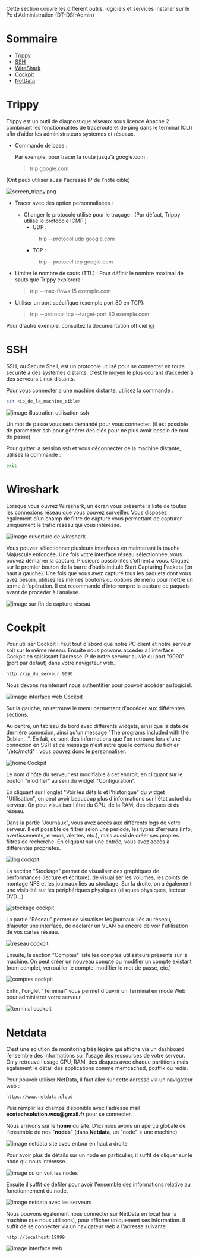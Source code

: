 Cette section couvre les différent outils, logiciels et services installer sur le Pc d'Administration (DT-DSI-Admin)

# Sommaire

- [Trippy](#trippy)
- [SSH](#ssh)
- [WireShark](#wireshark)
- [Cockpit](#cockpit)
- [NetData](#netdata)

# Trippy
<span id="trippy"></span>
Trippy est un outil de diagnostique réseaux sous licence Apache 2 combinant les fonctionnalités de traceroute et de ping dans le terminal (CLI) afin d’aider les administrateurs systèmes et réseaux.

- Commande de base :

	Par exemple, pour tracer la route jusqu’à google.com :
	> trip google.com

(Ont peux utiliser aussi l'adresse IP de l’hôte cible)

![screen_trippy.png](/Sprints/S02-S03/Ressources/Installation_Logiciels/trippy.png)

- Tracer avec des option personnalisées :
	- Changer le protocole utilisé pour le traçage :
		(Par défaut, Trippy utilise le protocole ICMP.)
		- UDP :
		> 	trip --protocol udp google.com
		- TCP :
		>	trip --protocel tcp google.com

- Limiter le nombre de sauts (TTL) :
	Pour définir le nombre maximal de sauts que Trippy explorera :
	> 	trip --max-flows 15 exemple.com

- Utiliser un port spécifique (exemple port 80 en TCP):
 	> trip --protocol tcp --target-port 80 exemple.com
 	
 Pour d'autre exemple, consultez la documentation officiel [ici](https://trippy.rs/guides/usage/) 

# SSH
<span id="ssh"></span>
SSH, ou Secure Shell, est un protocole utilisé pour se connecter en toute sécurité à des systèmes distants. C’est le moyen le plus courant d’accéder à des serveurs Linux distants.

Pour vous connecter a une machine distante, utilisez la commande :
```bash
ssh <ip_de_la_machine_cible> 
```
![image illustration utilisation ssh](/Sprints/S02-S03/Ressources/Installation_Logiciels/ssh.png)

Un mot de passe vous sera demandé pour vous connecter. (il est possible de paramétrer ssh pour générer des clés pour ne plus avoir besoin de mot de passe)

Pour quitter la session ssh et vous déconnecter de la machine distante, utilisez la commande :
```bash
exit
```

# Wireshark
<span id="wireshark"></span>
Lorsque vous ouvrez Wireshark, un écran vous présente la liste de toutes les connexions réseau que vous pouvez surveiller. Vous disposez également d’un champ de filtre de capture vous permettant de capturer uniquement le trafic réseau qui vous intéresse.

![image ouverture de wireshark](/Sprints/S02-S03/Ressources/Installation_Logiciels/wireshark_home.png)

Vous pouvez sélectionner plusieurs interfaces en maintenant la touche Majuscule enfoncée. Une fois votre interface réseau sélectionnée, vous pouvez démarrer la capture. Plusieurs possibilités s’offrent à vous. Cliquez sur le premier bouton de la barre d’outils intitulé Start Capturing Packets (en haut a gauche).
Une fois que vous avez capturé tous les paquets dont vous avez besoin, utilisez les mêmes boutons ou options de menu pour mettre un terme à l’opération. Il est recommandé d’interrompre la capture de paquets avant de procéder à l’analyse.

![image sur fin de capture réseau](/Sprints/S02-S03/Ressources/Installation_Logiciels/wireshark_lecture_paquets.png)

# Cockpit
<span id="cockpit"></span>
Pour utiliser Cockpit il faut tout d'abord que notre PC client et notre serveur soit sur le même réseau.
Ensuite nous pouvons accéder a l'interface Cockpit en saisissant l'adresse IP de notre serveur suivie du port "9090" (port par défaut) dans votre navigateur web.

```bash
http://ip_du_serveur:9090
```
Nous devons maintenant nous authentifier pour pouvoir accéder au logiciel.

![image interface web Cockpit](/Sprints/S02-S03/Ressources/Installation_Logiciels/Cockpit_login.png)

Sur la gauche, on retrouve le menu permettant d'accéder aux différentes sections.

Au centre, un tableau de bord avec différents widgets, ainsi que la date de dernière connexion, ainsi qu'un message "The programs included with the Debian...". En fait, ce sont des informations que l'on retrouve lors d'une connexion en SSH et ce message n'est autre que le contenu du fichier "/etc/motd" : vous pouvez donc le personnaliser.

![home Cockpit](/Sprints/S02-S03/Ressources/Installation_Logiciels/cockpit_home.png)

Le nom d'hôte du serveur est modifiable à cet endroit, en cliquant sur le bouton "modifier" au sein du widget "Configuration".

En cliquant sur l'onglet "Voir les détails et l'historique" du widget "Utilisation", on peut avoir beaucoup plus d'informations sur l'état actuel du serveur. On peut visualiser l'état du CPU, de la RAM, des disques et du réseau.

Dans la partie "Journaux", vous avez accès aux différents logs de votre serveur. Il est possible de filtrer selon une période, les types d'erreurs (info, avertissements, erreurs, alertes, etc.), mais aussi de créer ses propres filtres de recherche. En cliquant sur une entrée, vous avez accès à différentes propriétés.

![log cockpit](/Sprints/S02-S03/Ressources/Installation_Logiciels/cockpit_log.png)

La section "Stockage" permet de visualiser des graphiques de performances (lecture et écriture), de visualiser les volumes, les points de montage NFS et les journaux liés au stockage. Sur la droite, on a également une visibilité sur les périphériques physiques (disques physiques, lecteur DVD...).

![stockage cockpit](/Sprints/S02-S03/Ressources/Installation_Logiciels/cockpit_stockage.png)

La partie "Réseau" permet de visualiser les journaux liés au réseau, d'ajouter une interface, de déclarer un VLAN ou encore de voir l'utilisation de vos cartes réseau.

![reseau cockpit](/Sprints/S02-S03/Ressources/Installation_Logiciels/cockpit_reseau.png)

Ensuite, la section "Comptes" liste les comptes utilisateurs présents sur la machine. On peut créer un nouveau compte ou modifier un compte existant (nom complet, verrouiller le compte, modifier le mot de passe, etc.).

![comptes cockpit](/Sprints/S02-S03/Ressources/Installation_Logiciels/cockpit_utilisateurs.png)

Enfin, l'onglet "Terminal" vous permet d'ouvrir un Terminal en mode Web pour administrer votre serveur

![terminal cockpit](/Sprints/S02-S03/Ressources/Installation_Logiciels/cockpit_terminal.png)


# Netdata
<span id="netdata"></span>

C’est une solution de monitoring très légère qui affiche via un dashboard l’ensemble des informations sur l’usage des ressources de votre serveur. On y retrouve l’usage CPU, RAM, des disques avec chaque partitions mais également le détail des applications comme memcached, postfix ou redis.

Pour pouvoir utiliser NetData, il faut aller sur cette adresse via un navigateur web :

```
https://www.netdata.cloud
```

Puis remplir les champs disponible avec l'adresse mail __ecotechsolution.wcs@gmail.fr__ pour se connecter.

Nous arrivons sur le **home** du site. D'ici nous avons un aperçu globale de l'ensemble de nos "__nodes__" (dans **Netdata**, un "node" = une machine)

![image netdata site avec entour en haut a droite](/Sprints/S02-S03/Ressources/Installation_Logiciels/home_netdata.png)

Pour avoir plus de détails sur un node en particulier, il suffit de cliquer sur le node qui nous intéresse.

![image ou on voit les nodes](/Sprints/S02-S03/Ressources/Installation_Logiciels/ensemble_nodes_netdata.png)

Ensuite il suffit de défiler pour avoir l'ensemble des informations relative au fonctionnement du node.

![image netdata avec les serveurs](/Sprints/S02-S03/Ressources/Installation_Logiciels/node_detaille.png)

Nous pouvons également nous connecter sur NetData en local (sur la machine que nous utilisons), pour afficher uniquement ses information. Il suffit de se connecter via un navigateur web a l'adresse suivante :

```
http://localhost:19999
```

![image interface web](/Sprints/S02-S03/Ressources/Installation_Logiciels/netdata_localhost.png)
